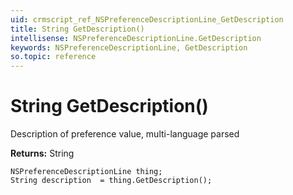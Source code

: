 ```yaml
---
uid: crmscript_ref_NSPreferenceDescriptionLine_GetDescription
title: String GetDescription()
intellisense: NSPreferenceDescriptionLine.GetDescription
keywords: NSPreferenceDescriptionLine, GetDescription
so.topic: reference
---
```


# String GetDescription()

Description of preference value, multi-language parsed

**Returns:** String

```crmscript
NSPreferenceDescriptionLine thing;
String description  = thing.GetDescription();
```


